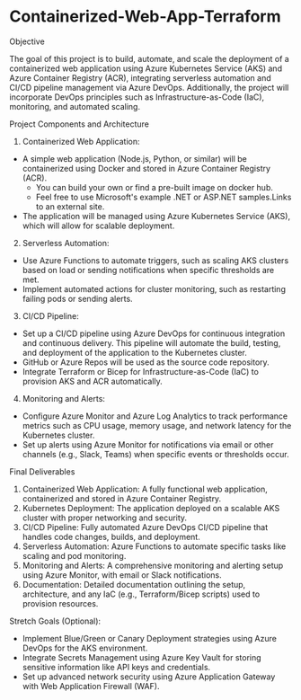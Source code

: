 # Containerized-Web-App-Terraform

Objective

The goal of this project is to build, automate, and scale the deployment of a containerized web application using Azure Kubernetes Service (AKS) and Azure Container Registry (ACR), integrating serverless automation and CI/CD pipeline management via Azure DevOps. Additionally, the project will incorporate DevOps principles such as Infrastructure-as-Code (IaC), monitoring, and automated scaling.

Project Components and Architecture

1. Containerized Web Application:

- A simple web application (Node.js, Python, or similar) will be containerized using Docker and stored in Azure Container Registry (ACR).
    - You can build your own or find a pre-built image on docker hub.
    - Feel free to use Microsoft's example .NET or ASP.NET samples.Links to an external site.
- The application will be managed using Azure Kubernetes Service (AKS), which will allow for scalable deployment.

2. Serverless Automation:

- Use Azure Functions to automate triggers, such as scaling AKS clusters based on load or sending notifications when specific thresholds are met.
- Implement automated actions for cluster monitoring, such as restarting failing pods or sending alerts.

3. CI/CD Pipeline:

- Set up a CI/CD pipeline using Azure DevOps for continuous integration and continuous delivery. This pipeline will automate the build, testing, and deployment of the application to the Kubernetes cluster.
- GitHub or Azure Repos will be used as the source code repository.
- Integrate Terraform or Bicep for Infrastructure-as-Code (IaC) to provision AKS and ACR automatically.

4. Monitoring and Alerts:

- Configure Azure Monitor and Azure Log Analytics to track performance metrics such as CPU usage, memory usage, and network latency for the Kubernetes cluster.
- Set up alerts using Azure Monitor for notifications via email or other channels (e.g., Slack, Teams) when specific events or thresholds occur.

Final Deliverables

1. Containerized Web Application: A fully functional web application, containerized and stored in Azure Container Registry.
2. Kubernetes Deployment: The application deployed on a scalable AKS cluster with proper networking and security.
3. CI/CD Pipeline: Fully automated Azure DevOps CI/CD pipeline that handles code changes, builds, and deployment.
4. Serverless Automation: Azure Functions to automate specific tasks like scaling and pod monitoring.
5. Monitoring and Alerts: A comprehensive monitoring and alerting setup using Azure Monitor, with email or Slack notifications.
6. Documentation: Detailed documentation outlining the setup, architecture, and any IaC (e.g., Terraform/Bicep scripts) used to provision resources.

Stretch Goals (Optional):

- Implement Blue/Green or Canary Deployment strategies using Azure DevOps for the AKS environment.
- Integrate Secrets Management using Azure Key Vault for storing sensitive information like API keys and credentials.
- Set up advanced network security using Azure Application Gateway with Web Application Firewall (WAF).